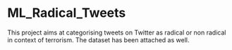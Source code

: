 # ML_Radical_Tweets

This project aims at categorising tweets on Twitter as radical or non radical in context of terrorism. The dataset has been attached as well. 
